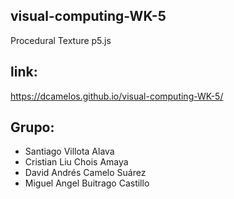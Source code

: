 ## visual-computing-WK-5
Procedural Texture p5.js
## link:
https://dcamelos.github.io/visual-computing-WK-5/

## Grupo:

* Santiago Villota Alava
* Cristian Liu Chois Amaya
* David Andrés Camelo Suárez
* Miguel Angel Buitrago Castillo
